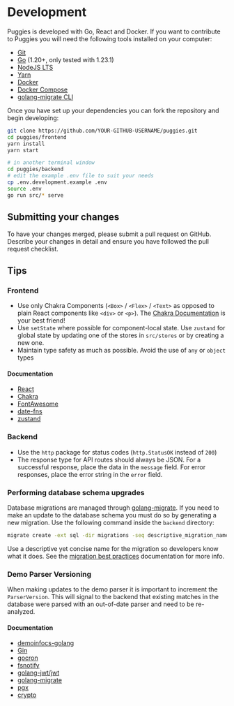# Development

Puggies is developed with Go, React and Docker. If you want to contribute to Puggies you
will need the following tools installed on your computer:

* [Git](https://git-scm.com/)
* [Go](https://go.dev/) (1.20+, only tested with 1.23.1)
* [NodeJS LTS](https://nodejs.org/en/)
* [Yarn](https://classic.yarnpkg.com/lang/en/)
* [Docker](https://www.docker.com/)
* [Docker Compose](https://docs.docker.com/compose/install/)
* [golang-migrate CLI](https://github.com/golang-migrate/migrate/tree/master/cmd/migrate)

Once you have set up your dependencies you can fork the repository and begin developing:
```bash
git clone https://github.com/YOUR-GITHUB-USERNAME/puggies.git
cd puggies/frontend
yarn install
yarn start

# in another terminal window
cd puggies/backend
# edit the example .env file to suit your needs
cp .env.development.example .env
source .env
go run src/* serve
```

## Submitting your changes
To have your changes merged, please submit a pull request on GitHub. Describe your
changes in detail and ensure you have followed the pull request checklist.

## Tips

### Frontend
* Use only Chakra Components (`<Box>` / `<Flex>` / `<Text>` as opposed to plain React
    components like `<div>` or `<p>`). The
    [Chakra Documentation](https://chakra-ui.com/docs/getting-started) is your best friend!
* Use `setState` where possible for component-local state. Use `zustand` for global
    state by updating one of the stores in `src/stores` or by creating a new one.
* Maintain type safety as much as possible. Avoid the use of `any` or `object` types

#### Documentation
* [React](https://reactjs.org/)
* [Chakra](https://chakra-ui.com/docs/getting-started)
* [FontAwesome](https://fontawesome.com/search?s=solid%2Cregular%2Cbrands)
* [date-fns](https://date-fns.org/)
* [zustand](https://github.com/pmndrs/zustand)

### Backend
* Use the `http` package for status codes (`http.StatusOK` instead of `200`)
* The response type for API routes should always be JSON. For a successful response,
    place the data in the `message` field. For error responses, place the error string in
    the `error` field.

### Performing database schema upgrades
Database migrations are managed through
[golang-migrate](https://github.com/golang-migrate/migrate). If you need to make an
update to the database schema you must do so by generating a new migration. Use the
following command inside the `backend` directory:
```bash
migrate create -ext sql -dir migrations -seq descriptive_migration_name_here
```

Use a descriptive yet concise name for the migration so developers know what it does. See the
[migration best practices](https://github.com/golang-migrate/migrate/blob/master/MIGRATIONS.md)
documentation for more info.

### Demo Parser Versioning
When making updates to the demo parser it is important to increment the `ParserVersion`.
This will signal to the backend that existing matches in the database were parsed with an
out-of-date parser and need to be re-analyzed.

#### Documentation
* [demoinfocs-golang](https://pkg.go.dev/github.com/markus-wa/demoinfocs-golang/v2#section-readme)
* [Gin](https://github.com/gin-gonic/gin)
* [gocron](https://github.com/go-co-op/gocron)
* [fsnotify](https://github.com/fsnotify/fsnotify)
* [golang-jwt/jwt](https://github.com/golang-jwt/jwt)
* [golang-migrate](https://github.com/golang-migrate/migrate)
* [pgx](https://github.com/jackc/pgx)
* [crypto](https://pkg.go.dev/crypto)
